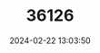 ---
title: "36126"
category: "Xylopia hastarum"
draft: false
date: 2024-02-22 13:03:50
languages:
  English: ["White Lancewood"]
---